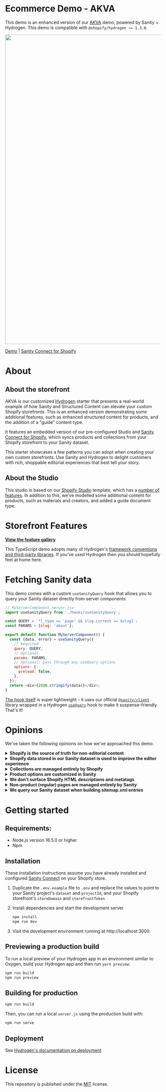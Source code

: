 # Ecommerce Demo - AKVA

This demo is an enhanced version of our [AKVA][standard-akva] demo, powered by Sanity + Hydrogen. This demo is compatible with `@shopify/hydrogen ~= 1.3.0`.

<img src="https://user-images.githubusercontent.com/209129/173065853-77b26be2-dd15-4b4d-8164-850e70247b88.png" width="1000" />

[Demo][hydrogen-sanity-demo] | [Sanity Connect for Shopify][sanity-connect]

# About

## About the storefront

AKVA is our customized [Hydrogen][hydrogen-github] starter that presents a real-world example of how Sanity and Structured Content can elevate your custom Shopify storefronts. This is an enhanced version demonstrating some additional features, such as enhanced structured content for products, and the addition of a "guide" content type.

It features an embedded version of our pre-configured Studio and [Sanity Connect for Shopify][sanity-connect], which syncs products and collections from your Shopify storefront to your Sanity dataset.

This starter showcases a few patterns you can adopt when creating your own custom storefronts. Use Sanity and Hydrogen to delight customers with rich, shoppable editorial experiences that best tell your story.

## About the Studio

This studio is based on our [Shopify Studio][standard-studio] template, which has a [number of features][standard-studio-features]. In addition to this, we've modelled some additional content for products, such as materials and creators, and added a guide document type.

# Storefront Features

**[View the feature gallery][about]**

This TypeScript demo adopts many of Hydrogen's [framework conventions and third-party libraries][hydrogen-framework]. If you've used Hydrogen then you should hopefully feel at home here.

# Fetching Sanity data

This demo comes with a custom `useSanityQuery` hook that allows you to query your Sanity dataset directly from server components.

```js
// MyServerComponent.server.jsx
import useSanityQuery from './hooks/useSanityQuery';

const QUERY = `*[_type == 'page' && slug.current == $slug]`;
const PARAMS = {slug: 'about'};

export default function MyServerComponent() {
  const {data, error} = useSanityQuery({
    // Required
    query: QUERY,
    // Optional
    params: PARAMS,
    // Optional: pass through any useQuery options
    options: {
      preload: false,
    },
  });
  return <div>{JSON.stringify(data)}</div>;
}
```

[The hook itself][use-sanity-query-hook] is super lightweight - it uses our official [`@sanity/client`][sanity-js-client] library wrapped in a Hydrogen [`useQuery`][hydrogen-use-query] hook to make it suspense-friendly. That's it!

# Opinions

We've taken the following opinions on how we've approached this demo.

<details>
<summary><strong>Shopify is the source of truth for non-editorial content</strong></summary>

- For products, this includes titles, handles, variant images and product options.
- For collections, this includes titles and collection images.

</details>

<details>
<summary><strong>Shopify data stored in our Sanity dataset is used to improve the editor experience</strong></summary>

- This allows us to display things like product status, prices and even inventory levels right in our Sanity Studio.
- Our application always fetches from Shopify's Storefront API at runtime to ensure we have the freshest data possible, especially important when dealing with fast-moving inventory.

</details>

<details>
<summary><strong>Collections are managed entirely by Shopify</strong></summary>

- Shopify is used to handle collection rules and sort orders. Sanity is used to enhance the content displayed on the storefront.

</details>

<details>
<summary><strong>Product options are customized in Sanity</strong></summary>

- Data added to specific product options (for example, associating a hex value with the color 'Red', or a string value with the Poster size 'A2') is done in Sanity.
- We treat this quite simply and manage these in a dedicated field within the `Settings` section of our studio. We also make sure to query this field whenever querying products in our Sanity dataset.
- This could alternatively be managed with Shopify's metatags.

</details>

<details>
<summary><strong>We don't surface Shopify HTML descriptions and metatags</strong></summary>

- For this demo, Shopify tags are used purely as a non-visual organizational tool (to drive automated collections) and we use Portable Text over Shopify's description HTML field. However, Hydrogen makes it very easy to surface these in your application if needed.

</details>

<details>
<summary><strong>Non-product (regular) pages are managed entirely by Sanity</strong></summary>

- Shopify pages and blog posts (associated with the Online Store) channel aren't used in this demo. A dedicated `page` document type in Sanity has been created for this purpose.

</details>

<details>
<summary><strong>We query our Sanity dataset when building sitemap.xml entries</strong></summary>

- We use Sanity as the source of truth when determining whether a product or collection page is _visible_.
- This gives us the flexibility to add custom logic to control whether certain pages should be visible or not. For example, if you wanted to hide product pages within a specific date range, or hide collections that didn't have any editorial modules assigned to them.

</details>

# Getting started

## Requirements:

- Node.js version 16.5.0 or higher
- Npm

## Installation

These installation instructions assume you have already installed and configured [Sanity Connect][sanity-connect] on your Shopify store.

1.  Duplicate the `.env.example` file to `.env` and replace the values to point to your Sanity project's `dataset` and `projectId`, and your Shopify storefront's `storeDomain` and `storefrontToken`

2.  Install dependencies and start the development server

    ```bash
    npm install
    npm run dev
    ```

3.  Visit the development environment running at http://localhost:3000.

## Previewing a production build

To run a local preview of your Hydrogen app in an environment similar to Oxygen, build your Hydrogen app and then run `yarn preview`:

```bash
npm run build
npm run preview
```

## Building for production

```bash
npm run build
```

Then, you can run a local `server.js` using the production build with:

```bash
npm run serve
```

## Deployment

See [Hydrogen's documentation on deployment][hydrogen-framework-deployment]

# License

This repository is published under the [MIT][license] license.

[standard-akva]: https://github.com/sanity-io/hydrogen-sanity-demo
[standard-studio]: https://github.com/sanity-io/sanity-shopify-studio
[standard-studio-features]: https://github.com/sanity-io/sanity-shopify-studio/blob/main/docs/features.md
[about]: https://demo-ecommerce.sanity.build/pages/about
[hydrogen-sanity-demo]: https://demo-ecommerce.sanity.build/
[hydrogen-github]: https://github.com/Shopify/hydrogen
[hydrogen-framework]: https://shopify.dev/api/hydrogen/framework
[hydrogen-framework-deployment]: https://shopify.dev/custom-storefronts/hydrogen/deployment
[hydrogen-product-components]: https://shopify.dev/api/hydrogen/components/product-variant
[hydrogen-use-query]: https://shopify.dev/api/hydrogen/hooks/global/usequery
[license]: https://github.com/sanity-io/sanity/blob/next/LICENSE
[sanity-connect]: https://www.sanity.io/docs/sanity-connect-for-shopify
[sanity-js-client]: https://www.sanity.io/docs/js-client
[sanity-portable-text]: https://www.sanity.io/guides/introduction-to-portable-text
[sanity-structured-content-patterns]: https://www.sanity.io/guides/structured-content-patterns-for-e-commerce
[shopify-storefront-api]: https://shopify.dev/api/storefront
[shopify-analytics]: https://shopify.dev/api/hydrogen/components/framework/shopifyanalytics
[use-sanity-query-hook]: ./src/hooks/useSanityQuery.ts
